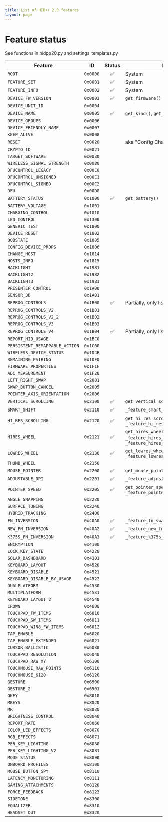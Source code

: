 ```yaml
---
title: List of HID++ 2.0 features
layout: page
---
```


# Feature status
See functions in hidpp20.py and settings_templates.py

| Feature                               | ID       | Status             | Notes                                                                                                 |
|---------------------------------------|----------|:------------------:|-------------------------------------------------------------------------------------------------------|
| `ROOT`                                | `0x0000` | :white_check_mark: | System                                                                                                |
| `FEATURE_SET`                         | `0x0001` | :white_check_mark: | System                                                                                                |
| `FEATURE_INFO`                        | `0x0002` | :white_check_mark: | System                                                                                                |
| `DEVICE_FW_VERSION`                   | `0x0003` | :white_check_mark: | `get_firmware()`                                                                                      |
| `DEVICE_UNIT_ID`                      | `0x0004` |                    |                                                                                                       |
| `DEVICE_NAME`                         | `0x0005` | :white_check_mark: | `get_kind()`, `get_name()`                                                                            |
| `DEVICE_GROUPS`                       | `0x0006` |                    |                                                                                                       |
| `DEVICE_FRIENDLY_NAME`                | `0x0007` |                    |                                                                                                       |
| `KEEP_ALIVE`                          | `0x0008` |                    |                                                                                                       |
| `RESET`                               | `0x0020` |                    | aka "Config Change"                                                                                   |
| `CRYPTO_ID`                           | `0x0021` |                    |                                                                                                       |
| `TARGET_SOFTWARE`                     | `0x0030` |                    |                                                                                                       |
| `WIRELESS_SIGNAL_STRENGTH`            | `0x0080` |                    |                                                                                                       |
| `DFUCONTROL_LEGACY`                   | `0x00C0` |                    |                                                                                                       |
| `DFUCONTROL_UNSIGNED`                 | `0x00C1` |                    |                                                                                                       |
| `DFUCONTROL_SIGNED`                   | `0x00C2` |                    |                                                                                                       |
| `DFU`                                 | `0x00D0` |                    |                                                                                                       |
| `BATTERY_STATUS`                      | `0x1000` | :white_check_mark: | `get_battery()`                                                                                       |
| `BATTERY_VOLTAGE`                     | `0x1001` |                    |                                                                                                       |
| `CHARGING_CONTROL`                    | `0x1010` |                    |                                                                                                       |
| `LED_CONTROL`                         | `0x1300` |                    |                                                                                                       |
| `GENERIC_TEST`                        | `0x1800` |                    |                                                                                                       |
| `DEVICE_RESET`                        | `0x1802` |                    |                                                                                                       |
| `OOBSTATE`                            | `0x1805` |                    |                                                                                                       |
| `CONFIG_DEVICE_PROPS`                 | `0x1806` |                    |                                                                                                       |
| `CHANGE_HOST`                         | `0x1814` |                    |                                                                                                       |
| `HOSTS_INFO`                          | `0x1815` |                    |                                                                                                       |
| `BACKLIGHT`                           | `0x1981` |                    |                                                                                                       |
| `BACKLIGHT2`                          | `0x1982` |                    |                                                                                                       |
| `BACKLIGHT3`                          | `0x1983` |                    |                                                                                                       |
| `PRESENTER_CONTROL`                   | `0x1A00` |                    |                                                                                                       |
| `SENSOR_3D`                           | `0x1A01` |                    |                                                                                                       |
| `REPROG_CONTROLS`                     | `0x1B00` | :white_check_mark: | Partially, only listing. `get_keys()`                                                                 |
| `REPROG_CONTROLS_V2`                  | `0x1B01` |                    |                                                                                                       |
| `REPROG_CONTROLS_V2_2`                | `0x1B02` |                    |                                                                                                       |
| `REPROG_CONTROLS_V3`                  | `0x1B03` |                    |                                                                                                       |
| `REPROG_CONTROLS_V4`                  | `0x1B04` | :white_check_mark: | Partially, only listing. `get_keys()`                                                                 |
| `REPORT_HID_USAGE`                    | `0x1BC0` |                    |                                                                                                       |
| `PERSISTENT_REMAPPABLE_ACTION`        | `0x1C00` |                    |                                                                                                       |
| `WIRELESS_DEVICE_STATUS`              | `0x1D4B` |                    |                                                                                                       |
| `REMAINING_PAIRING`                   | `0x1DF0` |                    |                                                                                                       |
| `FIRMWARE_PROPERTIES`                 | `0x1F1F` |                    |                                                                                                       |
| `ADC_MEASUREMENT`                     | `0x1F20` |                    |                                                                                                       |
| `LEFT_RIGHT_SWAP`                     | `0x2001` |                    |                                                                                                       |
| `SWAP_BUTTON_CANCEL`                  | `0x2005` |                    |                                                                                                       |
| `POINTER_AXIS_ORIENTATION`            | `0x2006` |                    |                                                                                                       |
| `VERTICAL_SCROLLING`                  | `0x2100` | :white_check_mark: | `get_vertical_scrolling_info()`                                                                       |
| `SMART_SHIFT`                         | `0x2110` | :white_check_mark: | `_feature_smart_shift()`                                                                              |
| `HI_RES_SCROLLING`                    | `0x2120` | :white_check_mark: | `get_hi_res_scrolling_info()`, `_feature_hi_res_scroll()`                                             |
| `HIRES_WHEEL`                         | `0x2121` | :white_check_mark: | `get_hires_wheel()`, `_feature_hires_smooth_invert()`, `_feature_hires_smooth_resolution()`           |
| `LOWRES_WHEEL`                        | `0x2130` | :white_check_mark: | `get_lowres_wheel_status()`, `_feature_lowres_smooth_scroll()`                                        |
| `THUMB_WHEEL`                         | `0x2150` |                    |                                                                                                       |
| `MOUSE_POINTER`                       | `0x2200` | :white_check_mark: | `get_mouse_pointer_info()`                                                                            |
| `ADJUSTABLE_DPI`                      | `0x2201` | :white_check_mark: | `_feature_adjustable_dpi()`                                                                           |
| `POINTER_SPEED`                       | `0x2205` | :white_check_mark: | `get_pointer_speed_info()`, `_feature_pointer_speed()`                                                |
| `ANGLE_SNAPPING`                      | `0x2230` |                    |                                                                                                       |
| `SURFACE_TUNING`                      | `0x2240` |                    |                                                                                                       |
| `HYBRID_TRACKING`                     | `0x2400` |                    |                                                                                                       |
| `FN_INVERSION`                        | `0x40A0` | :white_check_mark: | `_feature_fn_swap()`                                                                                  |
| `NEW_FN_INVERSION`                    | `0x40A2` | :white_check_mark: | `_feature_new_fn_swap()`                                                                              |
| `K375S_FN_INVERSION`                  | `0x40A3` | :white_check_mark: | `_feature_k375s_fn_swap()`                                                                            |
| `ENCRYPTION`                          | `0x4100` |                    |                                                                                                       |
| `LOCK_KEY_STATE`                      | `0x4220` |                    |                                                                                                       |
| `SOLAR_DASHBOARD`                     | `0x4301` |                    |                                                                                                       |
| `KEYBOARD_LAYOUT`                     | `0x4520` |                    |                                                                                                       |
| `KEYBOARD_DISABLE`                    | `0x4521` |                    |                                                                                                       |
| `KEYBOARD_DISABLE_BY_USAGE`           | `0x4522` |                    |                                                                                                       |
| `DUALPLATFORM`                        | `0x4530` |                    |                                                                                                       |
| `MULTIPLATFORM`                       | `0x4531` |                    |                                                                                                       |
| `KEYBOARD_LAYOUT_2`                   | `0x4540` |                    |                                                                                                       |
| `CROWN`                               | `0x4600` |                    |                                                                                                       |
| `TOUCHPAD_FW_ITEMS`                   | `0x6010` |                    |                                                                                                       |
| `TOUCHPAD_SW_ITEMS`                   | `0x6011` |                    |                                                                                                       |
| `TOUCHPAD_WIN8_FW_ITEMS`              | `0x6012` |                    |                                                                                                       |
| `TAP_ENABLE`                          | `0x6020` |                    |                                                                                                       |
| `TAP_ENABLE_EXTENDED`                 | `0x6021` |                    |                                                                                                       |
| `CURSOR_BALLISTIC`                    | `0x6030` |                    |                                                                                                       |
| `TOUCHPAD_RESOLUTION`                 | `0x6040` |                    |                                                                                                       |
| `TOUCHPAD_RAW_XY`                     | `0x6100` |                    |                                                                                                       |
| `TOUCHMOUSE_RAW_POINTS`               | `0x6110` |                    |                                                                                                       |
| `TOUCHMOUSE_6120`                     | `0x6120` |                    |                                                                                                       |
| `GESTURE`                             | `0x6500` |                    |                                                                                                       |
| `GESTURE_2`                           | `0x6501` |                    |                                                                                                       |
| `GKEY`                                | `0x8010` |                    |                                                                                                       |
| `MKEYS`                               | `0x8020` |                    |                                                                                                       |
| `MR`                                  | `0x8030` |                    |                                                                                                       |
| `BRIGHTNESS_CONTROL`                  | `0x8040` |                    |                                                                                                       |
| `REPORT_RATE`                         | `0x8060` |                    |                                                                                                       |
| `COLOR_LED_EFFECTS`                   | `0x8070` |                    |                                                                                                       |
| `RGB_EFFECTS`                         | `0X8071` |                    |                                                                                                       |
| `PER_KEY_LIGHTING`                    | `0x8080` |                    |                                                                                                       |
| `PER_KEY_LIGHTING_V2`                 | `0x8081` |                    |                                                                                                       |
| `MODE_STATUS`                         | `0x8090` |                    |                                                                                                       |
| `ONBOARD_PROFILES`                    | `0x8100` |                    |                                                                                                       |
| `MOUSE_BUTTON_SPY`                    | `0x8110` |                    |                                                                                                       |
| `LATENCY_MONITORING`                  | `0x8111` |                    |                                                                                                       |
| `GAMING_ATTACHMENTS`                  | `0x8120` |                    |                                                                                                       |
| `FORCE_FEEDBACK`                      | `0x8123` |                    |                                                                                                       |
| `SIDETONE`                            | `0x8300` |                    |                                                                                                       |
| `EQUALIZER`                           | `0x8310` |                    |                                                                                                       |
| `HEADSET_OUT`                         | `0x8320` |                    |                                                                                                       |

